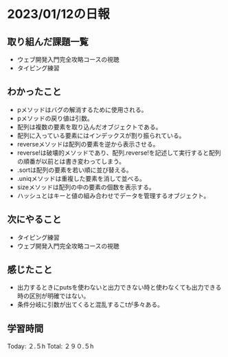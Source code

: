 # 2023/01/12の日報
## 取り組んだ課題一覧
* ウェブ開発入門完全攻略コースの視聴
* タイピング練習
## わかったこと
* pメソッドはバグの解消するために使用される。
* pメソッドの戻り値は引数。
* 配列は複数の要素を取り込んだオブジェクトである。
* 配列に入っている要素にはインデックスが割り振られている。
* reverseメソッドは配列の要素を逆から表示させる。
* reverse!は破壊的メソッドであり、配列.reverse!を記述して実行すると配列の順番が以前とは書き変わってしまう。
* .sortは配列の要素を若い順に並び替える。
* .uniqメソッドは重複した要素を消して並べる。
* sizeメソッドは配列の中の要素の個数を表示する。
* ハッシュとはキーと値の組み合わせでデータを管理するオブジェクト。
## 次にやること
* タイピング練習
* ウェブ開発入門完全攻略コースの視聴
## 感じたこと
* 出力するときにputsを使わないと出力できない時と使わなくても出力できる時の区別が明確ではない。
* 条件分岐に引数が出てくると混乱するこtが多々ある。
## 学習時間
Today: ２.５h
Total: ２９０.５h
